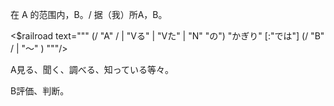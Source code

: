 
在 A 的范围内，B。/ 据（我）所A，B。

<$railroad text="""
(/ "A" / | "Vる" | "Vた" | "N" "の") "かぎり" [:"では"] (/ "B" / | "〜" )
"""/>

A見る、聞く、調べる、知っている等々。

B評価、判断。
